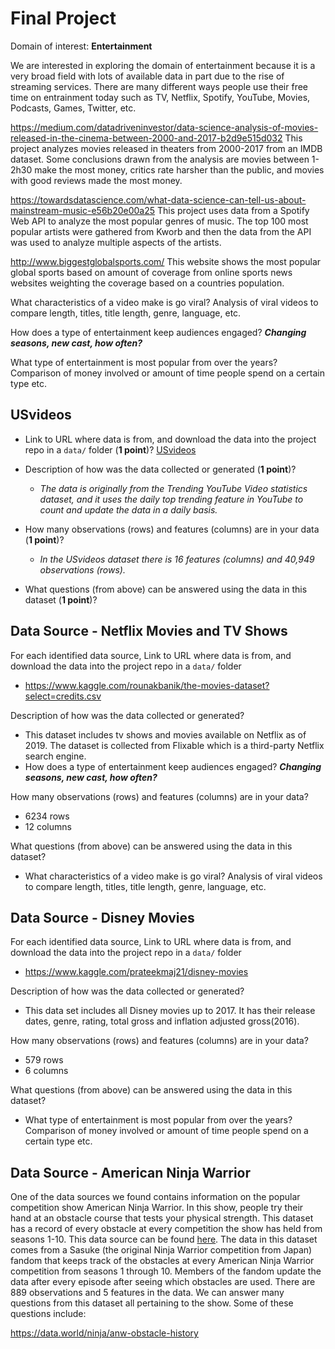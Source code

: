 
# Final Project

Domain of interest: **Entertainment**

We are interested in exploring the domain of entertainment because it is a very broad field with lots of available data in part due to the rise of streaming services. There are many different ways people use their free time on entrainment today such as TV, Netflix, Spotify, YouTube, Movies, Podcasts, Games, Twitter, etc.


https://medium.com/datadriveninvestor/data-science-analysis-of-movies-released-in-the-cinema-between-2000-and-2017-b2d9e515d032
This project analyzes movies released in theaters from 2000-2017 from an IMDB dataset. Some conclusions drawn from the analysis are movies between 1-2h30 make the most money, critics rate harsher than the public, and movies with good reviews made the most money.

https://towardsdatascience.com/what-data-science-can-tell-us-about-mainstream-music-e56b20e00a25
This project uses data from a Spotify Web API to analyze the most popular genres of music. The top 100 most popular artists were gathered from Kworb and then the data from the API was used to analyze multiple aspects of the artists.

http://www.biggestglobalsports.com/
This website shows the most popular global sports based on amount of coverage from online sports news websites weighting the coverage based on a countries population.  



What characteristics of a video make is go viral? Analysis of viral videos to compare length, titles, title length, genre, language, etc.

How does a type of entertainment keep audiences engaged? _**Changing seasons, new cast, how often?**_

What type of entertainment is most popular from over the years? Comparison of money involved or amount of time people spend on a certain type etc.

## USvideos

- Link to URL where data is from, and download the data into the project repo in a `data/` folder (**1 point**)?
[USvideos](https://www.kaggle.com/datasnaek/youtube-new?select=USvideos.csv)


- Description of how was the data collected or generated (**1 point**)?

  - *The data is originally from the Trending YouTube Video statistics dataset, and it uses the daily top trending feature in YouTube to count and update the data in a daily basis.*


- How many observations (rows) and features (columns) are in your data (**1 point**)?

  - *In the USvideos dataset there is 16 features (columns) and 40,949 observations (rows).*


- What questions (from above) can be answered using the data in this dataset (**1 point**)?

## Data Source - Netflix Movies and TV Shows
For each identified data source,
Link to URL where data is from, and download the data into the project repo in a `data/` folder
- https://www.kaggle.com/rounakbanik/the-movies-dataset?select=credits.csv

Description of how was the data collected or generated?
- This dataset includes tv shows and movies available on Netflix as of 2019. The dataset is collected from Flixable which is a third-party Netflix search engine.
- How does a type of entertainment keep audiences engaged? _**Changing seasons, new cast, how often?**_

How many observations (rows) and features (columns) are in your data?
- 6234 rows
- 12 columns


What questions (from above) can be answered using the data in this dataset?
- What characteristics of a video make is go viral? Analysis of viral videos to compare length, titles, title length, genre, language, etc.

## Data Source - Disney Movies
For each identified data source,
Link to URL where data is from, and download the data into the project repo in a `data/` folder

- https://www.kaggle.com/prateekmaj21/disney-movies

Description of how was the data collected or generated?
- This data set includes all Disney movies up to 2017. It has their release dates, genre, rating, total gross and inflation adjusted gross(2016).

How many observations (rows) and features (columns) are in your data?
- 579 rows
- 6 columns


What questions (from above) can be answered using the data in this dataset?
- What type of entertainment is most popular from over the years? Comparison of money involved or amount of time people spend on a certain type etc.

## Data Source - American Ninja Warrior


One of the data sources we found contains information on the popular competition show American Ninja Warrior. In this show, people try their hand at an obstacle course that tests your physical strength. This dataset has a record of every obstacle at every competition the show has held from seasons 1-10. This data source can be found [here](https://data.world/ninja/anw-obstacle-history). The data in this dataset comes from a Sasuke (the original Ninja Warrior competition from Japan) fandom that keeps track of the obstacles at every American Ninja Warrior competition from seasons 1 through 10. Members of the fandom update the data after every episode after seeing which obstacles are used. There are 889 observations and 5 features in the data. We can answer many questions from this dataset all pertaining to the show. Some of these questions include:

https://data.world/ninja/anw-obstacle-history
